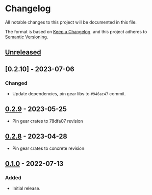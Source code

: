 # Changelog
All notable changes to this project will be documented in this file.

The format is based on [Keep a Changelog](https://keepachangelog.com/en/1.0.0/),
and this project adheres to [Semantic Versioning](https://semver.org/spec/v2.0.0.html).

## [Unreleased]

## [0.2.10] - 2023-07-06
### Changed
- Update dependencies, pin gear libs to `#946ac47` commit.

## [0.2.9] - 2023-05-25
- Pin gear crates to 78dfa07 revision

## [0.2.8] - 2023-04-28
- Pin gear crates to concrete revision

## [0.1.0] - 2022-07-13
### Added
- Initial release.

[Unreleased]: https://github.com/gear-dapps/app/compare/0.2.10...HEAD
[0.2.9]: https://github.com/gear-dapps/app/compare/0.2.9...0.2.10
[0.2.8]: https://github.com/gear-dapps/app/compare/0.2.8...0.2.
[0.2.8]: https://github.com/gear-dapps/app/compare/0.0.1...0.2.8
[0.1.0]: https://github.com/gear-dapps/app/compare/a40d727...0.1.0
